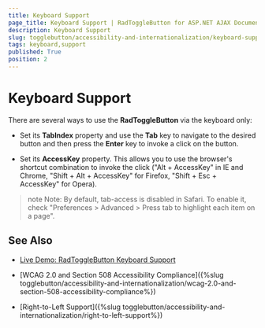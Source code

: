 ```yaml
---
title: Keyboard Support
page_title: Keyboard Support | RadToggleButton for ASP.NET AJAX Documentation
description: Keyboard Support
slug: togglebutton/accessibility-and-internationalization/keyboard-support
tags: keyboard,support
published: True
position: 2
---
```


# Keyboard Support

There are several ways to use the **RadToggleButton** via the keyboard only:

* Set its **TabIndex** property and use the **Tab** key to navigate to the desired button and then press the **Enter** key to invoke a click on the button.

* Set its **AccessKey** property. This allows you to use the browser's shortcut combination to invoke the click ("Alt + AccessKey" in IE and Chrome, "Shift + Alt + AccessKey" for Firefox, "Shift + Esc + AccessKey" for Opera).

>note Note: By default, tab-access is disabled in Safari. To enable it, check "Preferences > Advanced > Press tab to highlight each item on a page".

## See Also

 * [Live Demo: RadToggleButton Keyboard Support](https://demos.telerik.com/aspnet-ajax/togglebutton/examples/keyboard-support/defaultcs.aspx)

 * [WCAG 2.0 and Section 508 Accessibility Compliance]({%slug togglebutton/accessibility-and-internationalization/wcag-2.0-and-section-508-accessibility-compliance%})

 * [Right-to-Left Support]({%slug togglebutton/accessibility-and-internationalization/right-to-left-support%})
